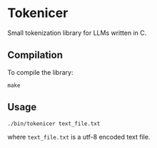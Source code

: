 # Tokenicer 

Small tokenization library for LLMs written in C.

## Compilation 
To compile the library:
```
make
```

## Usage
```
./bin/tokenicer text_file.txt
```
where `text_file.txt` is a utf-8 encoded text file.

